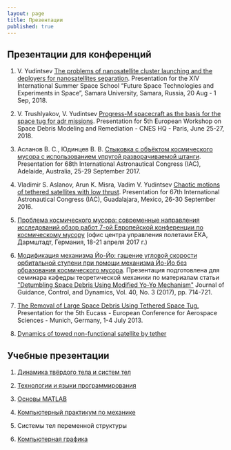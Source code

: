 ```yaml
---
layout: page
title: Презентации
published: true
---
```


## Презентации для конференций

1. V. Yudintsev [The problems of nanosatellite cluster launching and the deployers for nanosatellites separation](https://drive.google.com/file/d/1vQE2SEeH9MQwjAKiVcTy-cM9pLYhkK1w/view). Presentation for the XIV International Summer Space School “Future Space Technologies and Experiments in Space”, Samara University, Samara, Russia, 20 Aug - 1 Sep, 2018.

1. V. Trushlyakov, V. Yudintsev [Progress-M spacecraft as the basis for the space tug for adr missions](https://drive.google.com/file/d/12yVCn29WmAJtGrtjfZ1Qj4BtIa-vSAqO/view). Presentation for 5th European Workshop on Space Debris Modeling and Remediation - CNES HQ - Paris, June 25-27, 2018.

1. Асланов В. С., Юдинцев В. В. [Стыковка с объёктом космического мусора с использованием упругой разворачиваемой штанги](http://aslanov.ssau.ru/web/viewer.html?file=../papers/IAC-17-C1-4-5-x37887.pdf). Presentation for 68th International Astronautical Congress (IAC), Adelaide, Australia, 25-29 September 2017.

1. Vladimir S. Aslanov, Arun K. Misra, Vadim V. Yudintsev [Chaotic motions of tethered satellites with low thrust](https://drive.google.com/file/d/17JxwcgPReCvsAjOyvu2QQ4nU8EXJc2-m/view?usp=sharing). Presentation for 67th International Astronautical Congress (IAC), Guadalajara, Mexico, 26-30 September 2016.

1. [Проблема космического мусора: современные направления исследований обзор работ 7-ой Европейской конференции по космическому мусору](https://drive.google.com/file/d/11VS66rqMv0WtZ9JsLTtCSdn2qB4uCPKB/view?usp=sharing) (офис центра управления полетами ЕКА, Дармштадт, Германия, 18-21 апреля 2017 г.)

1. [Модификация механизма Йо-Йо: гашение угловой скорости орбитальной ступени при помощи механизма Йо-Йо без образования космического мусора](https://drive.google.com/file/d/1fs6KepBObuqqgp0SjYlUuxSris-CLMdw/view?usp=sharing). Презентация подготовлена для семинара кафедры теоретической механики по материалам статьи ["Detumbling Space Debris Using Modified Yo-Yo Mechanism"](https://arc.aiaa.org/doi/abs/10.2514/1.G000686) Journal of Guidance, Control, and Dynamics, Vol. 40, No. 3 (2017), pp. 714-721.

1. [The Removal of Large Space Debris Using Tethered Space Tug.](https://drive.google.com/file/d/1oc6ggDXm1RcnDV09Mx-Hz8WkToKKQlcP/view?usp=sharing) Presentation for the 5th Eucass - European Conference for Aerospace Sciences - Munich, Germany, 1-4 July 2013.  

1. [Dynamics of towed non-functional satellite by tether](https://www.youtube.com/watch?v=i1E0Rs3-qhI&feature=youtu.be)

## Учебные презентации

1. [Динамика твёрдого тела и систем тел](multibody.md)

1. [Технологии и языки программирования](python.md)

1. [Основы MATLAB](matlab.md)

1. [Компьютерный практикум по механике](comp_mechanics.md)

1. Системы тел переменной структуры

1. [Компьютерная графика](comp_graphics.md)
